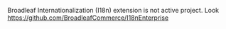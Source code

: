Broadleaf Internationalization (I18n) extension is not active project.
Look https://github.com/BroadleafCommerce/I18nEnterprise
